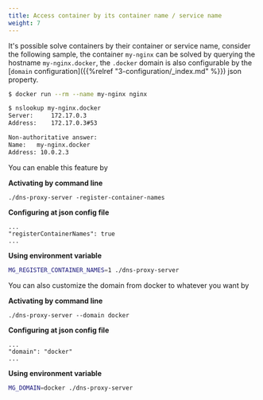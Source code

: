 ```yaml
---
title: Access container by its container name / service name
weight: 7
---
```


It's possible solve containers by their container or service name, consider the following sample, 
the container `my-nginx` can be solved by querying the hostname `my-nginx.docker`, the `.docker` domain is also 
configurable by the [`domain` configuration]({{%relref "3-configuration/_index.md" %}}) json property. 

```bash
$ docker run --rm --name my-nginx nginx
```

```bash
$ nslookup my-nginx.docker
Server:		172.17.0.3
Address:	172.17.0.3#53

Non-authoritative answer:
Name:	my-nginx.docker
Address: 10.0.2.3
```

You can enable this feature by 

__Activating by command line__

	./dns-proxy-server -register-container-names

__Configuring at json config file__

```
...
"registerContainerNames": true
...
```

__Using environment variable__

```bash
MG_REGISTER_CONTAINER_NAMES=1 ./dns-proxy-server
```

You can also  customize the domain from docker to whatever you want by
 
__Activating by command line__

	./dns-proxy-server --domain docker

__Configuring at json config file__

```
...
"domain": "docker"
...
```

__Using environment variable__

```bash
MG_DOMAIN=docker ./dns-proxy-server
```
